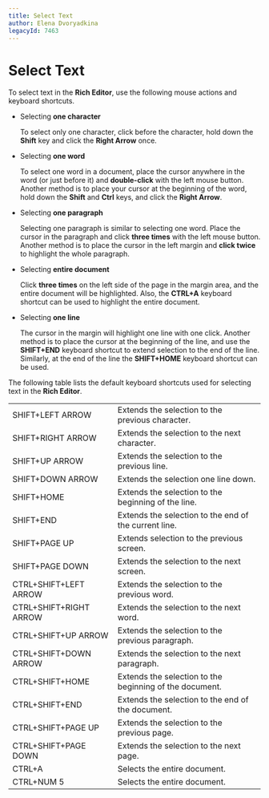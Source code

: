 ```yaml
---
title: Select Text
author: Elena Dvoryadkina
legacyId: 7463
---
```

# Select Text
To select text in the **Rich Editor**, use the following mouse actions and keyboard shortcuts.
* Selecting **one character**
	
	To select only one character, click before the character, hold down the **Shift** key and click the **Right Arrow** once.
* Selecting **one word**
	
	To select one word in a document, place the cursor anywhere in the word (or just before it) and **double-click** with the left mouse button. Another method is to place your cursor at the beginning of the word, hold down the **Shift** and **Ctrl** keys, and click the **Right Arrow**.
* Selecting **one paragraph**
	
	Selecting one paragraph is similar to selecting one word. Place the cursor in the paragraph and click **three times** with the left mouse button. Another method is to place the cursor in the left margin and **click twice** to highlight the whole paragraph.
* Selecting **entire document**
	
	Click **three times** on the left side of the page in the margin area, and the entire document will be highlighted.  Also, the **CTRL+A** keyboard shortcut can be used to highlight the entire document.
* Selecting **one line**
	
	The cursor in the margin will highlight one line with one click. Another method is to place the cursor at the beginning of the line, and use the **SHIFT+END** keyboard shortcut to extend selection to the end of the line. Similarly, at the end of the line the **SHIFT+HOME** keyboard shortcut can be used.

The following table lists the default keyboard shortcuts used for selecting text in the **Rich Editor**.

|  |  |
|---|---|
| SHIFT+LEFT ARROW | Extends the selection to the previous character. |
| SHIFT+RIGHT ARROW | Extends the selection to the next character. |
| SHIFT+UP ARROW | Extends the selection to the previous line. |
| SHIFT+DOWN ARROW | Extends the selection one line down. |
| SHIFT+HOME | Extends the selection to the beginning of the line. |
| SHIFT+END | Extends the selection to the end of the current line. |
| SHIFT+PAGE UP | Extends selection to the previous screen. |
| SHIFT+PAGE DOWN | Extends the selection to the next screen. |
| CTRL+SHIFT+LEFT ARROW | Extends the selection to the previous word. |
| CTRL+SHIFT+RIGHT ARROW | Extends the selection to the next word. |
| CTRL+SHIFT+UP ARROW | Extends the selection to the previous paragraph. |
| CTRL+SHIFT+DOWN ARROW | Extends the selection to the next paragraph. |
| CTRL+SHIFT+HOME | Extends the selection to the beginning of the document. |
| CTRL+SHIFT+END | Extends the selection to the end of the document. |
| CTRL+SHIFT+PAGE UP | Extends the selection to the previous page. |
| CTRL+SHIFT+PAGE DOWN | Extends the selection to the next page. |
| CTRL+A | Selects the entire document. |
| CTRL+NUM 5 | Selects the entire document. |